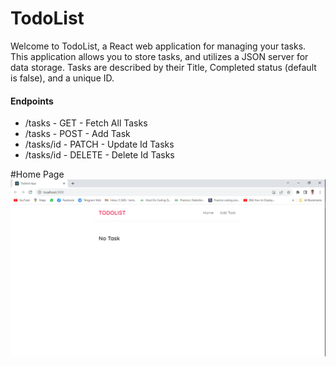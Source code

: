 # TodoList
<html>
<p>Welcome to TodoList, a React web application for managing your tasks. This application allows you to store tasks, and utilizes a JSON server for data storage. Tasks are described by their Title, Completed status (default is false), and a unique ID.</p>
<h4>Endpoints</h4>
      <ul>
        <li>/tasks - GET -  Fetch All Tasks</li>
        <li>/tasks - POST -  Add Task</li>
        <li>/tasks/id - PATCH -  Update Id Tasks</li>
        <li>/tasks/id - DELETE -  Delete Id Tasks</li>
      </ul>

#Home Page
![Alt text](/img/Home.png "Home Page")

</html>
